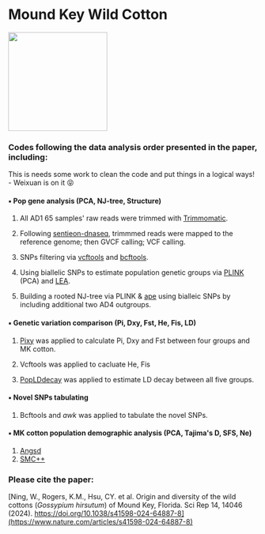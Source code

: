 # Mound Key Wild Cotton
<img src="https://github.com/Wendellab/MoundKeyCottons/blob/main/Supplymentary/IMG_3837.JPG" width="200" />

### Codes following the data analysis order presented in the paper, including:

This is needs some work to clean the code and put things in a logical ways! - Weixuan is on it   😝

####  ▪️ Pop gene analysis (PCA, NJ-tree, Structure)
1. All AD1 65 samples' raw reads were trimmed with [Trimmomatic](https://github.com/usadellab/Trimmomatic.git).

2. Following [sentieon-dnaseq](https://github.com/Sentieon/sentieon-dnaseq.git), trimmmed reads were mapped to the reference genome; then GVCF calling; VCF calling. 
  
3. SNPs filtering via [vcftools](https://vcftools.sourceforge.net/man_latest.html) and [bcftools](https://samtools.github.io/bcftools/bcftools.html). 

4. Using biallelic SNPs to estimate population genetic groups via [PLINK](https://www.cog-genomics.org/plink/) (PCA) and [LEA](https://bioconductor.org/packages/release/bioc/html/LEA.html).
   
5. Building a rooted NJ-tree via PLINK & [ape](https://cran.r-project.org/web/packages/ape/index.html) using bialleic SNPs by including additional two AD4 outgroups. 

####  ▪️ Genetic variation comparison (Pi, Dxy, Fst, He, Fis, LD)
1. [Pixy](https://github.com/ksamuk/pixy.git) was applied to calculate Pi, Dxy and Fst between four groups and MK cotton.

2. Vcftools was applied to cacluate He, Fis

3. [PopLDdecay](https://github.com/BGI-shenzhen/PopLDdecay) was applied to estimate LD decay between all five groups.


####  ▪️ Novel SNPs tabulating
1. Bcftools and *awk* was applied to tabulate the novel SNPs.

####  ▪️ MK cotton population demographic analysis (PCA, Tajima's D, SFS, Ne)
1. [Angsd](https://www.popgen.dk/angsd/index.php/Thetas,Tajima,Neutrality_tests)
2. [SMC++](https://github.com/popgenmethods/smcpp) 


### Please cite the paper: 

[Ning, W., Rogers, K.M., Hsu, CY. et al. Origin and diversity of the wild cottons (*Gossypium hirsutum*) of Mound Key, Florida. Sci Rep 14, 14046 (2024). https://doi.org/10.1038/s41598-024-64887-8](https://www.nature.com/articles/s41598-024-64887-8)

